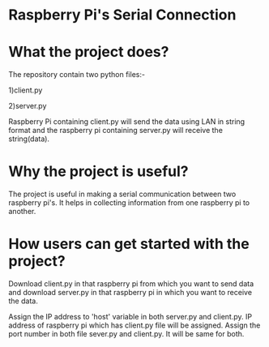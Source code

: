 # Raspberry Pi's Serial Connection


# What the project does?

The repository contain two python files:-

1)client.py

2)server.py

Raspberry Pi containing client.py will send the data using LAN in string format and the raspberry pi containing server.py will receive the string(data).


# Why the project is useful?

The project is useful in making a serial communication between two raspberry pi's. It helps in collecting information from one raspberry pi to another.

# How users can get started with the project?

Download client.py in that raspberry pi from which you want to send data and download server.py in that raspberry pi in which you want to receive the data.

Assign the IP address to 'host' variable in both server.py and client.py. IP address of raspberry pi which has client.py file will be assigned.
Assign the port number in both file sever.py and client.py. It will be same for both.

